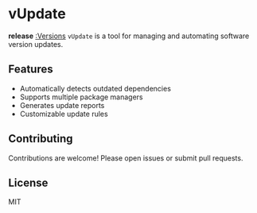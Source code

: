 # vUpdate

**release** [:Versions](https://github.com/gurraoptimus/vUpdate/releases)
`vUpdate` is a tool for managing and automating software version updates.

## Features

- Automatically detects outdated dependencies
- Supports multiple package managers
- Generates update reports
- Customizable update rules

<!-- ## Installation

```bash
npm install -g vupdate
```

## Usage

```bash
vupdate [options]
``` -->

## Contributing

Contributions are welcome! Please open issues or submit pull requests.

## License

MIT
